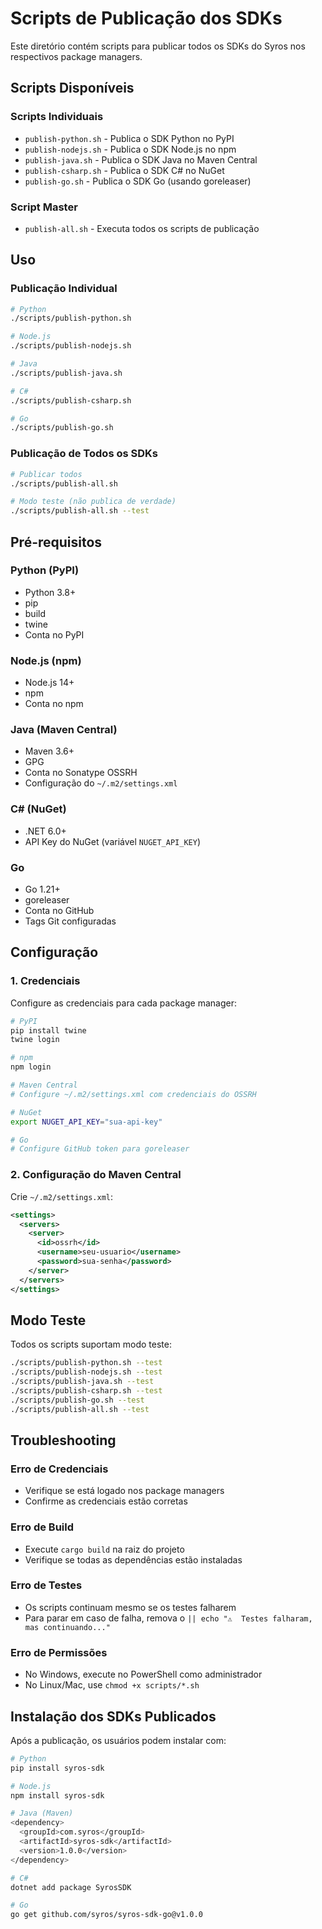 # Scripts de Publicação dos SDKs

Este diretório contém scripts para publicar todos os SDKs do Syros nos respectivos package managers.

## Scripts Disponíveis

### Scripts Individuais

- `publish-python.sh` - Publica o SDK Python no PyPI
- `publish-nodejs.sh` - Publica o SDK Node.js no npm
- `publish-java.sh` - Publica o SDK Java no Maven Central
- `publish-csharp.sh` - Publica o SDK C# no NuGet
- `publish-go.sh` - Publica o SDK Go (usando goreleaser)

### Script Master

- `publish-all.sh` - Executa todos os scripts de publicação

## Uso

### Publicação Individual

```bash
# Python
./scripts/publish-python.sh

# Node.js
./scripts/publish-nodejs.sh

# Java
./scripts/publish-java.sh

# C#
./scripts/publish-csharp.sh

# Go
./scripts/publish-go.sh
```

### Publicação de Todos os SDKs

```bash
# Publicar todos
./scripts/publish-all.sh

# Modo teste (não publica de verdade)
./scripts/publish-all.sh --test
```

## Pré-requisitos

### Python (PyPI)
- Python 3.8+
- pip
- build
- twine
- Conta no PyPI

### Node.js (npm)
- Node.js 14+
- npm
- Conta no npm

### Java (Maven Central)
- Maven 3.6+
- GPG
- Conta no Sonatype OSSRH
- Configuração do `~/.m2/settings.xml`

### C# (NuGet)
- .NET 6.0+
- API Key do NuGet (variável `NUGET_API_KEY`)

### Go
- Go 1.21+
- goreleaser
- Conta no GitHub
- Tags Git configuradas

## Configuração

### 1. Credenciais

Configure as credenciais para cada package manager:

```bash
# PyPI
pip install twine
twine login

# npm
npm login

# Maven Central
# Configure ~/.m2/settings.xml com credenciais do OSSRH

# NuGet
export NUGET_API_KEY="sua-api-key"

# Go
# Configure GitHub token para goreleaser
```

### 2. Configuração do Maven Central

Crie `~/.m2/settings.xml`:

```xml
<settings>
  <servers>
    <server>
      <id>ossrh</id>
      <username>seu-usuario</username>
      <password>sua-senha</password>
    </server>
  </servers>
</settings>
```

## Modo Teste

Todos os scripts suportam modo teste:

```bash
./scripts/publish-python.sh --test
./scripts/publish-nodejs.sh --test
./scripts/publish-java.sh --test
./scripts/publish-csharp.sh --test
./scripts/publish-go.sh --test
./scripts/publish-all.sh --test
```

## Troubleshooting

### Erro de Credenciais
- Verifique se está logado nos package managers
- Confirme as credenciais estão corretas

### Erro de Build
- Execute `cargo build` na raiz do projeto
- Verifique se todas as dependências estão instaladas

### Erro de Testes
- Os scripts continuam mesmo se os testes falharem
- Para parar em caso de falha, remova o `|| echo "⚠️  Testes falharam, mas continuando..."`

### Erro de Permissões
- No Windows, execute no PowerShell como administrador
- No Linux/Mac, use `chmod +x scripts/*.sh`

## Instalação dos SDKs Publicados

Após a publicação, os usuários podem instalar com:

```bash
# Python
pip install syros-sdk

# Node.js
npm install syros-sdk

# Java (Maven)
<dependency>
  <groupId>com.syros</groupId>
  <artifactId>syros-sdk</artifactId>
  <version>1.0.0</version>
</dependency>

# C#
dotnet add package SyrosSDK

# Go
go get github.com/syros/syros-sdk-go@v1.0.0
```
